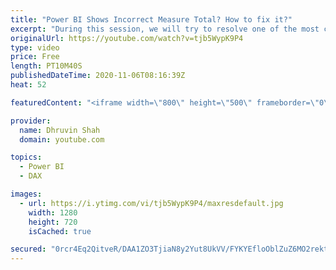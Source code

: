 ```yaml
---
title: "Power BI Shows Incorrect Measure Total? How to fix it?"
excerpt: "During this session, we will try to resolve one of the most common issues that occur in Power BI Desktop which is Incorrect Measure Total issue for table or matrix visual. Sometimes, we have multiple tables in our report and we have prepared some DAX expression to calculate some values in our report."
originalUrl: https://youtube.com/watch?v=tjb5WypK9P4
type: video
price: Free
length: PT10M40S
publishedDateTime: 2020-11-06T08:16:39Z
heat: 52

featuredContent: "<iframe width=\"800\" height=\"500\" frameborder=\"0\" src=\"https://www.youtube.com/embed/tjb5WypK9P4\" allow=\"accelerometer; autoplay; encrypted-media; gyroscope; picture-in-picture\" allowfullscreen></iframe>"

provider:
  name: Dhruvin Shah
  domain: youtube.com

topics:
  - Power BI
  - DAX

images:
  - url: https://i.ytimg.com/vi/tjb5WypK9P4/maxresdefault.jpg
    width: 1280
    height: 720
    isCached: true

secured: "0rcr4Eq2QitveR/DAA1ZO3TjiaN8y2Yut8UkVV/FYKYEfloOblZuZ6MO2rekt417W9B5bT/UJ+lODhvbD8BlBeLz9Ona9PPrCgOwRf9b1CrKzZD8Sw+Ve7YDFXrNiq5XFz3HvKYT+vTX5dqbbHZ7Wc1YwNLoSikqzCF+1HJaK043Lorf36EjfvKxkmv0s1vRC5Ak4SuPC7Hf1U4eiiw+Pox9nkN3Uecdl2LuoFpxIghXZttaL8c26KQOOvVuq9+Qrj6YpdENHxj5Ns5IKmDGtF9EwtJlYcS7P8duvKILw7BkxFDLMx4wuNGl8fCNLz9ZDFFWPQTNHHnKMg6xt/spElc8nRB+9OlneXJu/dkcm+L1Xm8zCVhRCxT/a+ky1BTJJY2+7To84rvI/QhUdv2EFfBxN4yaRyjYMo3zqetJgUY=;EIZeq/GN3EWQ5gjRfNe/lA=="
---
```


